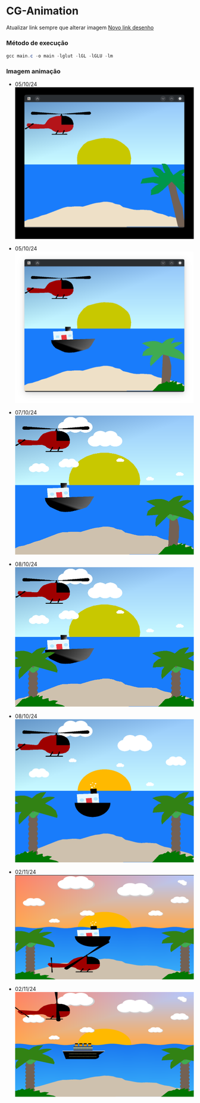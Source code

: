 # CG-Animation

Atualizar link sempre que alterar imagem
[Novo link desenho](https://www.geogebra.org/calculator/zcjrds6n)

### Método de execução
``` powerShell
gcc main.c -o main -lglut -lGL -lGLU -lm
```

### Imagem animação
* 05/10/24 
![alt text](/imagens/imagem.png)

* 05/10/24 
![alt text](/imagens/imagem2.png)

* 07/10/24 
![alt text](/imagens/imagem3.png)

* 08/10/24 
![alt text](/imagens/imagem4.png)

* 08/10/24 
![alt text](/imagens/imagem5.png)

* 02/11/24 
![alt text](/imagens/imagem6.png)

* 02/11/24 
![alt text](/imagens/imagem7.png)
